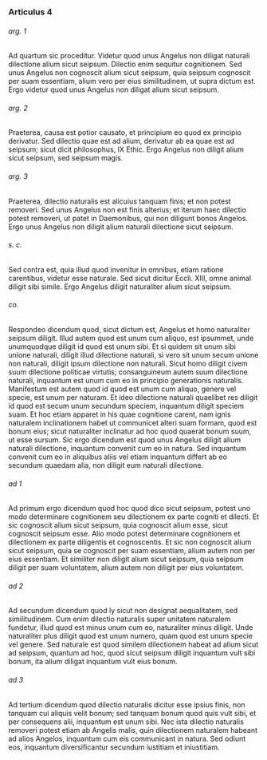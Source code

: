### Articulus 4

###### arg. 1
Ad quartum sic proceditur. Videtur quod unus Angelus non diligat naturali dilectione alium sicut seipsum. Dilectio enim sequitur cognitionem. Sed unus Angelus non cognoscit alium sicut seipsum, quia seipsum cognoscit per suam essentiam, alium vero per eius similitudinem, ut supra dictum est. Ergo videtur quod unus Angelus non diligat alium sicut seipsum.

###### arg. 2
Praeterea, causa est potior causato, et principium eo quod ex principio derivatur. Sed dilectio quae est ad alium, derivatur ab ea quae est ad seipsum; sicut dicit philosophus, IX Ethic. Ergo Angelus non diligit alium sicut seipsum, sed seipsum magis.

###### arg. 3
Praeterea, dilectio naturalis est alicuius tanquam finis; et non potest removeri. Sed unus Angelus non est finis alterius; et iterum haec dilectio potest removeri, ut patet in Daemonibus, qui non diligunt bonos Angelos. Ergo unus Angelus non diligit alium naturali dilectione sicut seipsum.

###### s. c.
Sed contra est, quia illud quod invenitur in omnibus, etiam ratione carentibus, videtur esse naturale. Sed sicut dicitur Eccli. XIII, omne animal diligit sibi simile. Ergo Angelus diligit naturaliter alium sicut seipsum.

###### co.
Respondeo dicendum quod, sicut dictum est, Angelus et homo naturaliter seipsum diligit. Illud autem quod est unum cum aliquo, est ipsummet, unde unumquodque diligit id quod est unum sibi. Et si quidem sit unum sibi unione naturali, diligit illud dilectione naturali, si vero sit unum secum unione non naturali, diligit ipsum dilectione non naturali. Sicut homo diligit civem suum dilectione politicae virtutis; consanguineum autem suum dilectione naturali, inquantum est unum cum eo in principio generationis naturalis. Manifestum est autem quod id quod est unum cum aliquo, genere vel specie, est unum per naturam. Et ideo dilectione naturali quaelibet res diligit id quod est secum unum secundum speciem, inquantum diligit speciem suam. Et hoc etiam apparet in his quae cognitione carent, nam ignis naturalem inclinationem habet ut communicet alteri suam formam, quod est bonum eius; sicut naturaliter inclinatur ad hoc quod quaerat bonum suum, ut esse sursum. Sic ergo dicendum est quod unus Angelus diligit alium naturali dilectione, inquantum convenit cum eo in natura. Sed inquantum convenit cum eo in aliquibus aliis vel etiam inquantum differt ab eo secundum quaedam alia, non diligit eum naturali dilectione.

###### ad 1
Ad primum ergo dicendum quod hoc quod dico sicut seipsum, potest uno modo determinare cognitionem seu dilectionem ex parte cogniti et dilecti. Et sic cognoscit alium sicut seipsum, quia cognoscit alium esse, sicut cognoscit seipsum esse. Alio modo potest determinare cognitionem et dilectionem ex parte diligentis et cognoscentis. Et sic non cognoscit alium sicut seipsum, quia se cognoscit per suam essentiam, alium autem non per eius essentiam. Et similiter non diligit alium sicut seipsum, quia seipsum diligit per suam voluntatem, alium autem non diligit per eius voluntatem.

###### ad 2
Ad secundum dicendum quod ly sicut non designat aequalitatem, sed similitudinem. Cum enim dilectio naturalis super unitatem naturalem fundetur, illud quod est minus unum cum eo, naturaliter minus diligit. Unde naturaliter plus diligit quod est unum numero, quam quod est unum specie vel genere. Sed naturale est quod similem dilectionem habeat ad alium sicut ad seipsum, quantum ad hoc, quod sicut seipsum diligit inquantum vult sibi bonum, ita alium diligat inquantum vult eius bonum.

###### ad 3
Ad tertium dicendum quod dilectio naturalis dicitur esse ipsius finis, non tanquam cui aliquis velit bonum; sed tanquam bonum quod quis vult sibi, et per consequens alii, inquantum est unum sibi. Nec ista dilectio naturalis removeri potest etiam ab Angelis malis, quin dilectionem naturalem habeant ad alios Angelos, inquantum cum eis communicant in natura. Sed odiunt eos, inquantum diversificantur secundum iustitiam et iniustitiam.

